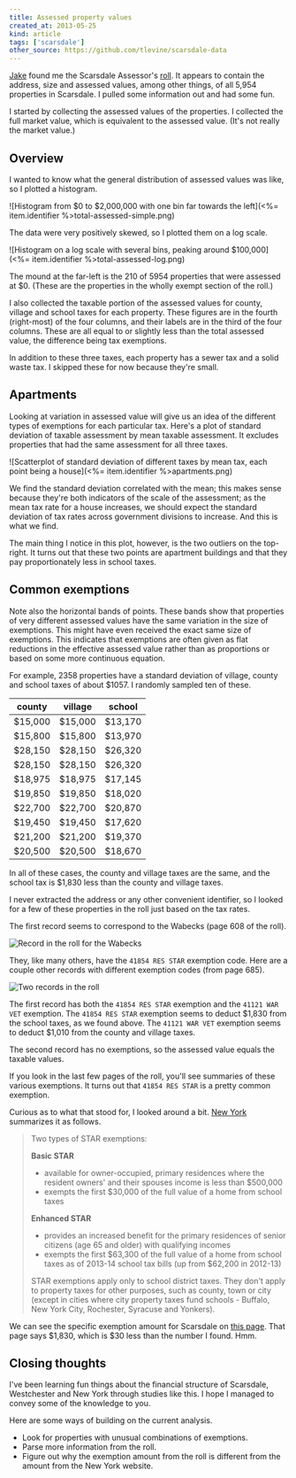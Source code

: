 ```yaml
---
title: Assessed property values
created_at: 2013-05-25
kind: article
tags: ['scarsdale']
other_source: https://github.com/tlevine/scarsdale-data
---
```


[Jake](https://twitter.com/jbialer/) found me the Scarsdale Assessor's 
[roll](https://github.com/tlevine/scarsdale-data/blob/master/assessor/2012.pdf?raw=true).
It appears to contain the address, size and assessed values, among other
things, of all 5,954 properties in Scarsdale. I pulled some information out and
had some fun.

I started by collecting the assessed values of the properties. I collected
the full market value, which is equivalent to the assessed value. (It's 
not really the market value.)

## Overview
I wanted to know what the general distribution of assessed values was like,
so I plotted a histogram.

![Histogram from $0 to $2,000,000 with one bin far towards the left](<%= item.identifier %>total-assessed-simple.png)

The data were very positively skewed, so I plotted them on a log scale.

![Histogram on a log scale with several bins, peaking around $100,000](<%= item.identifier %>total-assessed-log.png)

The mound at the far-left is the 210 of 5954 properties that were assessed
at $0. (These are the properties in the wholly exempt section of the roll.)

I also collected the taxable portion of the assessed values for
county, village and school taxes for each property. These figures are in the
fourth (right-most) of the four columns, and their labels are in the third
of the four columns. These are all equal to or slightly less than the total
assessed value, the difference being tax exemptions.

In addition to these three taxes, each property has a sewer tax and a solid
waste tax. I skipped these for now because they're small.

## Apartments
Looking at variation in assessed value will give us an idea of the different
types of exemptions for each particular tax. Here's a plot of standard
deviation of taxable assessment by mean taxable assessment. It excludes
properties that had the same assessment for all three taxes.

![Scatterplot of standard deviation of different taxes by mean tax, each point being a house](<%= item.identifier %>apartments.png)

We find the standard deviation correlated with the mean; this makes sense
because they're both indicators of the scale of the assessment; as the mean
tax rate for a house increases, we should expect the standard deviation of
tax rates across government divisions to increase. And this is what we find.

The main thing I notice in this plot, however, is the two outliers on the
top-right. It turns out that these two points are apartment buildings and
that they pay proportionately less in school taxes.

## Common exemptions
Note also the horizontal bands of points. These bands show that properties of
very different assessed values have the same variation in the size of
exemptions. This might have even received the exact same size of exemptions.
This indicates that exemptions are often given as flat reductions in the
effective assessed value rather than as proportions or based on some more
continuous equation.

For example, 2358 properties have a standard deviation of village, county
and school taxes of about $1057. I randomly sampled ten of these.

 county | village |  school
------- | ------- | -------
$15,000 | $15,000 | $13,170
$15,800 | $15,800 | $13,970
$28,150 | $28,150 | $26,320
$28,150 | $28,150 | $26,320
$18,975 | $18,975 | $17,145
$19,850 | $19,850 | $18,020
$22,700 | $22,700 | $20,870
$19,450 | $19,450 | $17,620
$21,200 | $21,200 | $19,370
$20,500 | $20,500 | $18,670

In all of these cases, the county and village taxes are the same, and the
school tax is $1,830 less than the county and village taxes.

I never extracted the address or any other convenient identifier, so I looked
for a few of these properties in the roll just based on the tax rates.

The first record seems to correspond to the Wabecks (page 608 of the roll).

<img alt="Record in the roll for the Wabecks"
     src="<%= item.identifier %>wabeck.png"
     class="wide" />

They, like many others, have the `41854 RES STAR` exemption code. Here are a
couple other records with different exemption codes (from page 685).

<img alt="Two records in the roll"
     src="<%= item.identifier %>685.png"
     class="wide" />

The first record has both the `41854 RES STAR` exemption and the
`41121 WAR VET` exemption. The `41854 RES STAR` exemption seems to deduct
$1,830 from the school taxes, as we found above. The `41121 WAR VET`
exemption seems to deduct $1,010 from the county and village taxes.

The second record has no exemptions, so the assessed value equals the
taxable values.

If you look in the last few pages of the roll, you'll see summaries of these
various exemptions. It turns out that `41854 RES STAR` is a pretty common
exemption.

Curious as to what that stood for, I looked around a bit.
[New York](http://www.tax.ny.gov/pit/property/star/index.htm) summarizes it as follows.

> Two types of STAR exemptions:
> 
> **Basic STAR**
> 
> * available for owner-occupied, primary residences where the resident owners' and their spouses income is less than $500,000
> * exempts the first $30,000 of the full value of a home from school taxes
> 
> **Enhanced STAR**
> 
> * provides an increased benefit for the primary residences of senior citizens (age 65 and older) with qualifying incomes
> * exempts the first $63,300 of the full value of a home from school taxes as of 2013-14 school tax bills (up from $62,200 in 2012-13)
> 
> STAR exemptions apply only to school district taxes. They don't apply to property taxes for other purposes, such as county, town or city (except in cities where city property taxes fund schools - Buffalo, New York City, Rochester, Syracuse and Yonkers).

We can see the specific exemption amount for Scarsdale on
[this page](http://www.tax.ny.gov/pit/property/star/star55.htm).
That page says $1,830, which is $30 less than the number I found. Hmm.

## Closing thoughts
I've been learning fun things about the financial structure of Scarsdale,
Westchester and New York through studies like this. I hope I managed to convey
some of the knowledge to you.

Here are some ways of building on the current analysis.

* Look for properties with unusual combinations of exemptions.
* Parse more information from the roll.
* Figure out why the exemption amount from the roll is different from the
    amount from the New York website.

